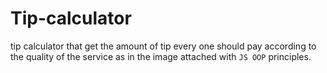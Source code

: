 # Tip-calculator
 tip calculator that get the amount of tip every one should pay 
 according to the quality of the service as in the image attached with `JS OOP` principles. 
